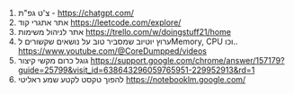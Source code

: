 1.  צ'ט גפ"ת - https://chatgpt.com/
2. אתר אתגרי קוד https://leetcode.com/explore/
3. אתר לניהול משימות https://trello.com/w/doingstuff21/home
4. ערוץ יוטיוב שמסביר טוב על נושאים שקשורים לMemory, CPU וכו.. https://www.youtube.com/@CoreDumpped/videos
5. גוגל כרום מקשי קיצור https://support.google.com/chrome/answer/157179?guide=25799&visit_id=638643296059765951-229952913&rd=1
6. להפוך טקסט לקטע שמע ראליטי https://notebooklm.google.com/


